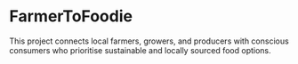 # FarmerToFoodie
This project connects local farmers, growers, and producers with conscious consumers who prioritise sustainable and locally sourced food options.
